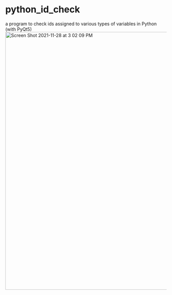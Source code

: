 # python_id_check
a program to check ids assigned to various types of variables in Python (with PyQt5)
<img width="801" alt="Screen Shot 2021-11-28 at 3 02 09 PM" src="https://user-images.githubusercontent.com/61719257/143731546-c73963ef-7d04-48dc-b481-79a1eedade42.png">
